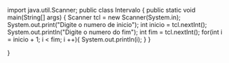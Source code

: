 import java.util.Scanner;
public class Intervalo {
    public static void main(String[] args) {
        Scanner tcl = new Scanner(System.in);
        System.out.print("Digite o numero de inicio");
        int inicio = tcl.nextInt();
        System.out.println("Digite o numero do fim");
        int fim = tcl.nextInt();
        for(int i = inicio + 1; i < fim; i ++){
            System.out.println(i);
        }
    }
    
}
